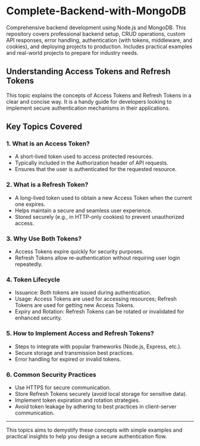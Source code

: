 # Complete-Backend-with-MongoDB
Comprehensive backend development using Node.js and MongoDB. This repository covers professional backend setup, CRUD operations, custom API responses, error handling, authentication (with tokens, middleware, and cookies), and deploying projects to production. Includes practical examples and real-world projects to prepare for industry needs.



## Understanding Access Tokens and Refresh Tokens

This topic explains the concepts of Access Tokens and Refresh Tokens in a clear and concise way. It is a handy guide for developers looking to implement secure authentication mechanisms in their applications.

## Key Topics Covered

### 1. **What is an Access Token?**
- A short-lived token used to access protected resources.
- Typically included in the Authorization header of API requests.
- Ensures that the user is authenticated for the requested resource.

### 2. **What is a Refresh Token?**
- A long-lived token used to obtain a new Access Token when the current one expires.
- Helps maintain a secure and seamless user experience.
- Stored securely (e.g., in HTTP-only cookies) to prevent unauthorized access.

### 3. **Why Use Both Tokens?**
- Access Tokens expire quickly for security purposes.
- Refresh Tokens allow re-authentication without requiring user login repeatedly.

### 4. **Token Lifecycle**
- Issuance: Both tokens are issued during authentication.
- Usage: Access Tokens are used for accessing resources; Refresh Tokens are used for getting new Access Tokens.
- Expiry and Rotation: Refresh Tokens can be rotated or invalidated for enhanced security.

### 5. **How to Implement Access and Refresh Tokens?**
- Steps to integrate with popular frameworks (Node.js, Express, etc.).
- Secure storage and transmission best practices.
- Error handling for expired or invalid tokens.

### 6. **Common Security Practices**
- Use HTTPS for secure communication.
- Store Refresh Tokens securely (avoid local storage for sensitive data).
- Implement token expiration and rotation strategies.
- Avoid token leakage by adhering to best practices in client-server communication.

---

This topics aims to demystify these concepts with simple examples and practical insights to help you design a secure authentication flow.
